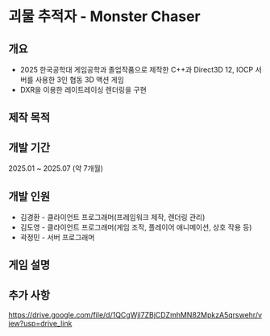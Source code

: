 # 괴물 추적자 - Monster Chaser

## 개요
+ 2025 한국공학대 게임공학과 졸업작품으로 제작한 C++과 Direct3D 12, IOCP 서버를 사용한 3인 협동 3D 액션 게임
+ DXR을 이용한 레이트레이싱 렌더링을 구현

## 제작 목적

## 개발 기간
2025.01 ~ 2025.07 (약 7개월)
## 개발 인원
+ 김경환 - 클라이언트 프로그래머(프레임워크 제작, 렌더링 관리)
+ 김도영 - 클라이언트 프로그래머(게임 조작, 플레이어 애니메이션, 상호 작용 등)
+ 곽정민 - 서버 프로그래머
## 게임 설명

## 추가 사항
https://drive.google.com/file/d/1QCgWjl7ZBjCDZmhMN82MpkzA5qrswehr/view?usp=drive_link
